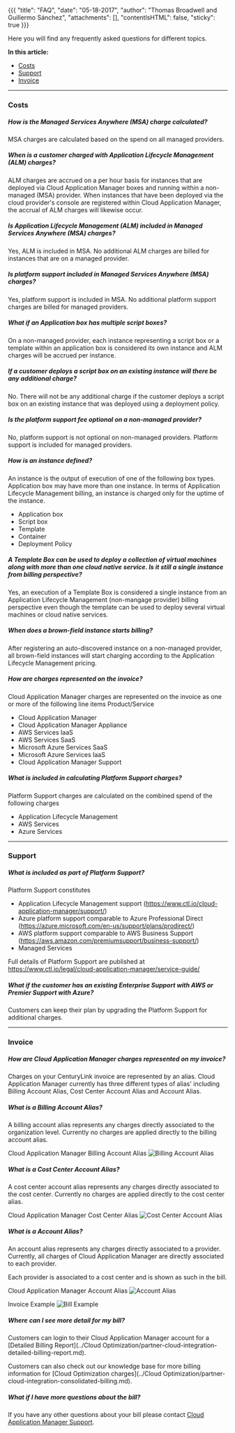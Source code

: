 {{{
"title": "FAQ",
"date": "05-18-2017",
"author": "Thomas Broadwell and Guillermo Sánchez",
"attachments": [],
"contentIsHTML": false,
"sticky": true
}}}

Here you will find any frequently asked questions for different topics.

**In this article:**

* [Costs](#costs)
* [Support](#support)
* [Invoice](#invoice)

___

### Costs

##### How is the Managed Services Anywhere (MSA) charge calculated?

MSA charges are calculated based on the spend on all managed providers.  

##### When is a customer charged with Application Lifecycle Management (ALM) charges?

ALM charges are accrued on a per hour basis for instances that are deployed via Cloud Application Manager boxes and running within a non-managed (MSA) provider.  When instances that have been deployed via the cloud provider's console are registered within Cloud Application Manager, the accrual of ALM charges will likewise occur.

##### Is Application Lifecycle Management (ALM) included in Managed Services Anywhere (MSA) charges?

Yes, ALM is included in MSA.  No additional ALM charges are billed for instances that are on a managed provider.

##### Is platform support included in Managed Services Anywhere (MSA) charges?

Yes, platform support is included in MSA.  No additional platform support charges are billed for managed providers.

##### What if an Application box has multiple script boxes?

On a non-managed provider, each instance representing a script box or a template within an application box is considered its own instance and ALM charges will be accrued per instance.  

##### If a customer deploys a script box on an existing instance will there be any additional charge?

No. There will not be any additional charge if the customer deploys a script box on an existing instance that was deployed using a deployment policy.

##### Is the platform support fee optional on a non-managed provider?

No, platform support is not optional on non-managed providers.  Platform support is included for managed providers.

##### How is an instance defined?

An instance is the output of execution of one of the following box types. Application box may have more than one instance. In terms of Application Lifecycle Management billing, an instance is charged only for the uptime of the instance.

* Application box
* Script box
* Template
* Container
* Deployment Policy

##### A Template Box can be used to deploy a collection of virtual machines along with more than one cloud native service. Is it still a single instance from billing perspective?

Yes, an execution of a Template Box is considered a single instance from an Application Lifecycle Management (non-mangage provider) billing perspective even though the template can be used to deploy several virtual machines or cloud native services.

##### When does a brown-field instance starts billing?

After registering an auto-discovered instance on a non-managed provider, all brown-field instances will start charging according to the Application Lifecycle Management pricing. 

##### How are charges represented on the invoice?

Cloud Application Manager charges are represented on the invoice as one or more of the following line items Product/Service

* Cloud Application Manager
* Cloud Application Manager Appliance
* AWS Services IaaS
* AWS Services SaaS
* Microsoft Azure Services SaaS
* Microsoft Azure Services IaaS
* Cloud Application Manager Support

##### What is included in calculating Platform Support charges?

Platform Support charges are calculated on the combined spend of the following charges

* Application Lifecycle Management
* AWS Services
* Azure Services

___

### Support

##### What is included as part of Platform Support?

Platform Support constitutes

* Application Lifecycle Management support (https://www.ctl.io/cloud-application-manager/support/)
* Azure platform support comparable to Azure Professional Direct (https://azure.microsoft.com/en-us/support/plans/prodirect/)
* AWS platform support comparable to AWS Business Support (https://aws.amazon.com/premiumsupport/business-support/)
* Managed Services

Full details of Platform Support are published at https://www.ctl.io/legal/cloud-application-manager/service-guide/

##### What if the customer has an existing Enterprise Support with AWS or Premier Support with Azure?

Customers can keep their plan by upgrading the Platform Support for additional charges.

___

### Invoice

##### How are Cloud Application Manager charges represented on my invoice?

Charges on your CenturyLink invoice are represented by an alias. Cloud Application Manager currently has three different types of alias' including Billing Account Alias, Cost Center Account Alias and Account Alias.

##### What is a Billing Account Alias?

A billing account alias represents any charges directly associated to the organization level. Currently no charges are applied directly to the billing account alias.

Cloud Application Manager Billing Account Alias
![Billing Account Alias](../../images/cloud-application-manager/cam-organization-alias.png)

##### What is a Cost Center Account Alias?

A cost center account alias represents any charges directly associated to the cost center. Currently no charges are applied directly to the cost center alias.

Cloud Application Manager Cost Center Alias
![Cost Center Account Alias](../../images/cloud-application-manager/cam-costcenter-alias.png)

##### What is a Account Alias?

An account alias represents any charges directly associated to a provider. Currently, all charges of Cloud Application Manager are directly associated to each provider.

Each provider is associated to a cost center and is shown as such in the bill.

Cloud Application Manager Account Alias
![Account Alias](../../images/cloud-application-manager/cam-provider-alias.png)

Invoice Example
![Bill Example](../../images/cloud-application-manager/cam-customer-bill-example.png)

##### Where can I see more detail for my bill?

Customers can login to their Cloud Application Manager account for a [Detailed Billing Report](../Cloud Optimization/partner-cloud-integration-detailed-billing-report.md).  

Customers can also check out our knowledge base for more billing information for [Cloud Optimization charges](../Cloud Optimization/partner-cloud-integration-consolidated-billing.md).

##### What if I have more questions about the bill?

If you have any other questions about your bill please contact [Cloud Application Manager Support](https://www.ctl.io/cloud-application-manager/#Support).
